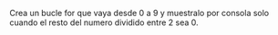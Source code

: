 Crea un bucle for que vaya desde 0 a 9 y muestralo por consola solo cuando el resto del numero dividido entre 2 sea 0.


